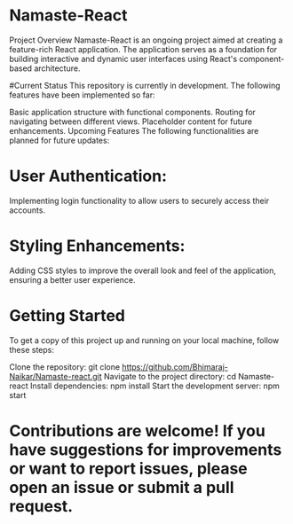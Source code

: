 # Namaste-React
Project Overview
Namaste-React is an ongoing project aimed at creating a feature-rich React application. The application serves as a foundation for building interactive and dynamic user interfaces using React's component-based architecture.

#Current Status
This repository is currently in development. The following features have been implemented so far:

Basic application structure with functional components.
Routing for navigating between different views.
Placeholder content for future enhancements.
Upcoming Features
The following functionalities are planned for future updates:

# User Authentication:
Implementing login functionality to allow users to securely access their accounts.

# Styling Enhancements:
Adding CSS styles to improve the overall look and feel of the application, ensuring a better user experience.

# Getting Started
To get a copy of this project up and running on your local machine, follow these steps:

Clone the repository: git clone https://github.com/Bhimaraj-Naikar/Namaste-react.git
Navigate to the project directory: cd Namaste-react
Install dependencies: npm install
Start the development server: npm start

# Contributions are welcome! If you have suggestions for improvements or want to report issues, please open an issue or submit a pull request.

